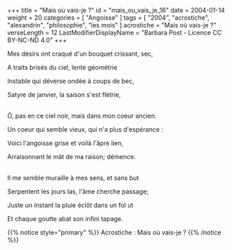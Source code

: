 +++
title = "Mais où vais-je ?"
id = "mais_ou_vais_je_16"
date = 2004-01-14
weight = 20
categories = [ "Angoisse" ]
tags = [
  "2004",
  "acrostiche",
  "alexandrin",
  "philosophie",
  "les mois"
]
acrostiche = "Mais où vais-je ?"
verseLength = 12
LastModifierDisplayName = "Barbara Post - Licence CC BY-NC-ND 4.0"
+++

Mes désirs ont craqué d'un bouquet crissant, sec,

A traits brisés du ciel, lente géométrie

Instable qui déverse ondée à coups de bec,

Satyre de janvier, la saison s'est flétrie,

 \
Ô, pas en ce ciel noir, mais dans mon coeur ancien.

Un coeur qui semble vieux, qui n'a plus d'espérance :

Voici l'angoisse grise et voilà l'âpre lien,

Arraisonnant le mât de ma raison; démence.

 \
Il me semble muraille à mes sens, et sans but

Serpentent les jours las, l'âme cherche passage;

Juste un instant la pluie éclôt dans un fol ut

Et chaque goutte abat son infini tapage.

{{% notice style="primary" %}}
Acrostiche : Mais où vais-je ?
{{% /notice %}}
